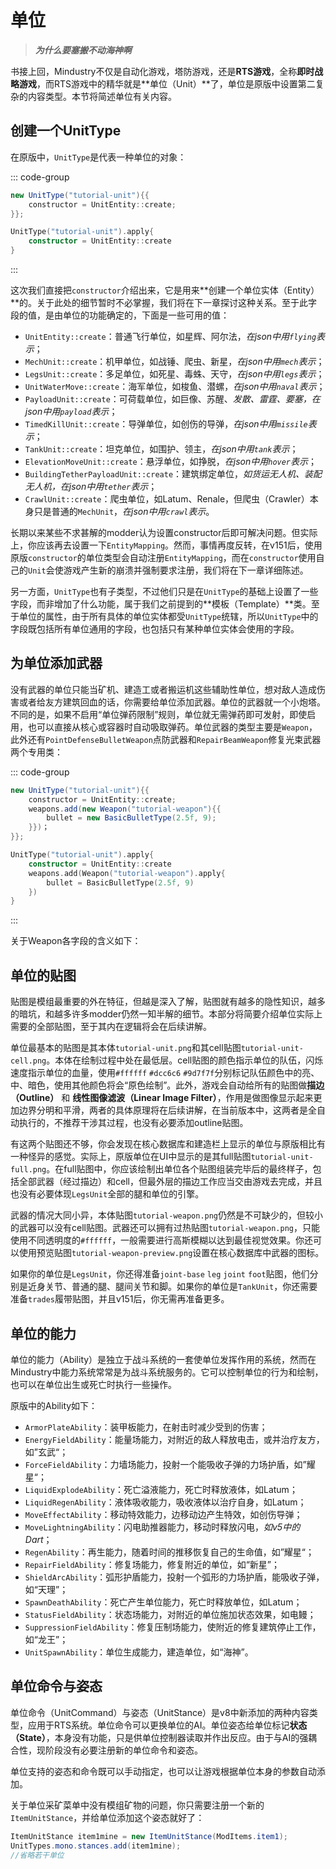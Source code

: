 # 单位

> ***为什么要塞搬不动海神啊***

书接上回，Mindustry不仅是自动化游戏，塔防游戏，还是**RTS游戏**，全称**即时战略游戏**，而RTS游戏中的精华就是**单位（Unit）**了，单位是原版中设置第二复杂的内容类型。本节将简述单位有关内容。


## 创建一个UnitType

在原版中，`UnitType`是代表一种单位的对象：

::: code-group

```java
new UnitType("tutorial-unit"){{
    constructor = UnitEntity::create;
}};
```

```kotlin
UnitType("tutorial-unit").apply{
    constructor = UnitEntity::create
}
```

:::

这次我们直接把`constructor`介绍出来，它是用来**创建一个单位实体（Entity）**的。关于此处的细节暂时不必掌握，我们将在下一章探讨这种关系。至于此字段的值，是由单位的功能确定的，下面是一些可用的值：


- `UnitEntity::create`：普通飞行单位，如星辉、阿尔法，*在json中用`flying`表示*；
- `MechUnit::create`：机甲单位，如战锤、爬虫、新星，*在json中用`mech`表示*；
- `LegsUnit::create`：多足单位，如死星、毒蛛、天守，*在json中用`legs`表示*；
- `UnitWaterMove::create`：海军单位，如梭鱼、潜螺，*在json中用`naval`表示*；
- `PayloadUnit::create`：可荷载单位，如巨像、苏醒、*发散、雷霆、要塞，在json中用`payload`表示*；
- `TimedKillUnit::create`：导弹单位，如创伤的导弹，*在json中用`missile`表示*；
- `TankUnit::create`：坦克单位，如围护、领主，*在json中用`tank`表示*；
- `ElevationMoveUnit::create`：悬浮单位，如挣脱，*在json中用`hover`表示*；
- `BuildingTetherPayloadUnit::create`：建筑绑定单位，*如货运无人机、装配无人机，在json中用`tether`表示*；
- `CrawlUnit::create`：爬虫单位，如Latum、Renale，但爬虫（Crawler）本身只是普通的`MechUnit`，*在json中用`crawl`表示*。

长期以来某些不求甚解的modder认为设置constructor后即可解决问题。但实际上，你应该再去设置一下`EntityMapping`。然而，事情再度反转，在v151后，使用原版`constructor`的单位类型会自动注册`EntityMapping`，而在`constructor`使用自己的`Unit`会使游戏产生新的崩溃并强制要求注册，我们将在下一章详细陈述。

另一方面，`UnitType`也有子类型，不过他们只是在`UnitType`的基础上设置了一些字段，而非增加了什么功能，属于我们之前提到的**模板（Template）**类。至于单位的属性，由于所有具体的单位实体都受`UnitType`统辖，所以`UnitType`中的字段既包括所有单位通用的字段，也包括只有某种单位实体会使用的字段。

## 为单位添加武器

没有武器的单位只能当矿机、建造工或者搬运机这些辅助性单位，想对敌人造成伤害或者给友方建筑回血的话，你需要给单位添加武器。单位的武器就一个小炮塔。不同的是，如果不启用“单位弹药限制”规则，单位就无需弹药即可发射，即使启用，也可以直接从核心或容器时自动吸取弹药。单位武器的类型主要是`Weapon`，此外还有`PointDefenseBulletWeapon`点防武器和`RepairBeamWeapon`修复光束武器两个专用类：

::: code-group

```java
new UnitType("tutorial-unit"){{
    constructor = UnitEntity::create;
    weapons.add(new Weapon("tutorial-weapon"){{
        bullet = new BasicBulletType(2.5f, 9);
    }})；
}};
```

```kotlin
UnitType("tutorial-unit").apply{
    constructor = UnitEntity::create
    weapons.add(Weapon("tutorial-weapon").apply{
        bullet = BasicBulletType(2.5f, 9)
    })
}
```

:::

关于Weapon各字段的含义如下：



## 单位的贴图

贴图是模组最重要的外在特征，但越是深入了解，贴图就有越多的隐性知识，越多的暗坑，和越多许多modder仍然一知半解的细节。本部分将简要介绍单位实际上需要的全部贴图，至于其内在逻辑将会在后续讲解。

单位最基本的贴图是其本体`tutorial-unit.png`和其cell贴图`tutorial-unit-cell.png`。本体在绘制过程中处在最低层。cell贴图的颜色指示单位的队伍，闪烁速度指示单位的血量，使用`#ffffff` `#dcc6c6` `#9d7f7f`分别标记队伍颜色中的亮、中、暗色，使用其他颜色将会“原色绘制”。此外，游戏会自动给所有的贴图做**描边（Outline）** 和 **线性图像滤波（Linear Image Filter）**，作用是做图像显示起来更加边界分明和平滑，两者的具体原理将在后续讲解，在当前版本中，这两者是全自动执行的，不推荐干涉其过程，也没有必要添加outline贴图。

有这两个贴图还不够，你会发现在核心数据库和建造栏上显示的单位与原版相比有一种怪异的感觉。实际上，原版单位在UI中显示的是其full贴图`tutorial-unit-full.png`。在full贴图中，你应该绘制出单位各个贴图组装完毕后的最终样子，包括全部武器（经过描边）和cell，但最外层的描边工作应当交由游戏去完成，并且也没有必要体现`LegsUnit`全部的腿和单位的引擎。

武器的情况大同小异，本体贴图`tutorial-weapon.png`仍然是不可缺少的，但较小的武器可以没有cell贴图。武器还可以拥有过热贴图`tutorial-weapon.png`，只能使用不同透明度的`#ffffff`，一般需要进行高斯模糊以达到最佳视觉效果。你还可以使用预览贴图`tutorial-weapon-preview.png`设置在核心数据库中武器的图标。

如果你的单位是`LegsUnit`，你还得准备`joint-base` `leg` `joint` `foot`贴图，他们分别是近身关节、普通的腿、腿间关节和脚。如果你的单位是`TankUnit`，你还需要准备`trades`履带贴图，并且v151后，你无需再准备更多。

## 单位的能力

单位的能力（Ability）是独立于战斗系统的一套使单位发挥作用的系统，然而在Mindustry中能力系统常常是为战斗系统服务的。它可以控制单位的行为和绘制，也可以在单位出生或死亡时执行一些操作。

原版中的Ability如下：

- `ArmorPlateAbility`：装甲板能力，在射击时减少受到的伤害；
- `EnergyFieldAbility`：能量场能力，对附近的敌人释放电击，或并治疗友方，如”玄武“；
- `ForceFieldAbility`：力墙场能力，投射一个能吸收子弹的力场护盾，如”耀星“；
- `LiquidExplodeAbility`：死亡溢液能力，死亡时释放液体，如Latum；
- `LiquidRegenAbility`：液体吸收能力，吸收液体以治疗自身，如Latum；
- `MoveEffectAbility`：移动特效能力，边移动边产生特效，如创伤导弹；
- `MoveLightningAbility`：闪电助推器能力，移动时释放闪电，*如v5中的Dart*；
- `RegenAbility`：再生能力，随着时间的推移恢复自己的生命值，如”耀星“；
- `RepairFieldAbility`：修复场能力，修复附近的单位，如“新星”；
- `ShieldArcAbility`：弧形护盾能力，投射一个弧形的力场护盾，能吸收子弹，如“天理”；
- `SpawnDeathAbility`：死亡产生单位能力，死亡时释放单位，如Latum；
- `StatusFieldAbility`：状态场能力，对附近的单位施加状态效果，如电鳗；
- `SuppressionFieldAbility`：修复压制场能力，使附近的修复建筑停止工作，如“龙王”；
- `UnitSpawnAbility`：单位生成能力，建造单位，如“海神”。

## 单位命令与姿态

单位命令（UnitCommand）与姿态（UnitStance）是v8中新添加的两种内容类型，应用于RTS系统。单位命令可以更换单位的AI。单位姿态给单位标记**状态（State）**，本身没有功能，只是供单位控制器读取并作出反应。由于与AI的强耦合性，现阶段没有必要注册新的单位命令和姿态。

单位支持的姿态和命令既可以手动指定，也可以让游戏根据单位本身的参数自动添加。

关于单位采矿菜单中没有模组矿物的问题，你只需要注册一个新的`ItemUnitStance`，并给单位添加这个姿态就好了：

``` java
ItemUnitStance item1mine = new ItemUnitStance(ModItems.item1);
UnitTypes.mono.stances.add(item1mine);
//省略若干单位
```